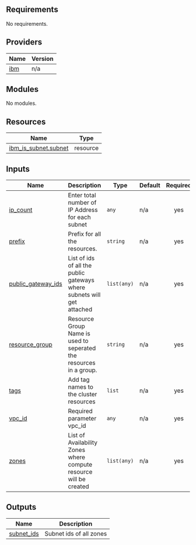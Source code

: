 ## Requirements

No requirements.

## Providers

| Name | Version |
|------|---------|
| <a name="provider_ibm"></a> [ibm](#provider\_ibm) | n/a |

## Modules

No modules.

## Resources

| Name | Type |
|------|------|
| [ibm_is_subnet.subnet](https://registry.terraform.io/providers/IBM-Cloud/ibm/latest/docs/resources/is_subnet) | resource |

## Inputs

| Name | Description | Type | Default | Required |
|------|-------------|------|---------|:--------:|
| <a name="input_ip_count"></a> [ip\_count](#input\_ip\_count) | Enter total number of IP Address for each subnet | `any` | n/a | yes |
| <a name="input_prefix"></a> [prefix](#input\_prefix) | Prefix for all the resources. | `string` | n/a | yes |
| <a name="input_public_gateway_ids"></a> [public\_gateway\_ids](#input\_public\_gateway\_ids) | List of ids of all the public gateways where subnets will get attached | `list(any)` | n/a | yes |
| <a name="input_resource_group"></a> [resource\_group](#input\_resource\_group) | Resource Group Name is used to seperated the resources in a group. | `string` | n/a | yes |
| <a name="input_tags"></a> [tags](#input\_tags) | Add tag names to the cluster resources | `list` | n/a | yes |
| <a name="input_vpc_id"></a> [vpc\_id](#input\_vpc\_id) | Required parameter vpc\_id | `any` | n/a | yes |
| <a name="input_zones"></a> [zones](#input\_zones) | List of Availability Zones where compute resource will be created | `list(any)` | n/a | yes |

## Outputs

| Name | Description |
|------|-------------|
| <a name="output_subnet_ids"></a> [subnet\_ids](#output\_subnet\_ids) | Subnet ids of all zones |
